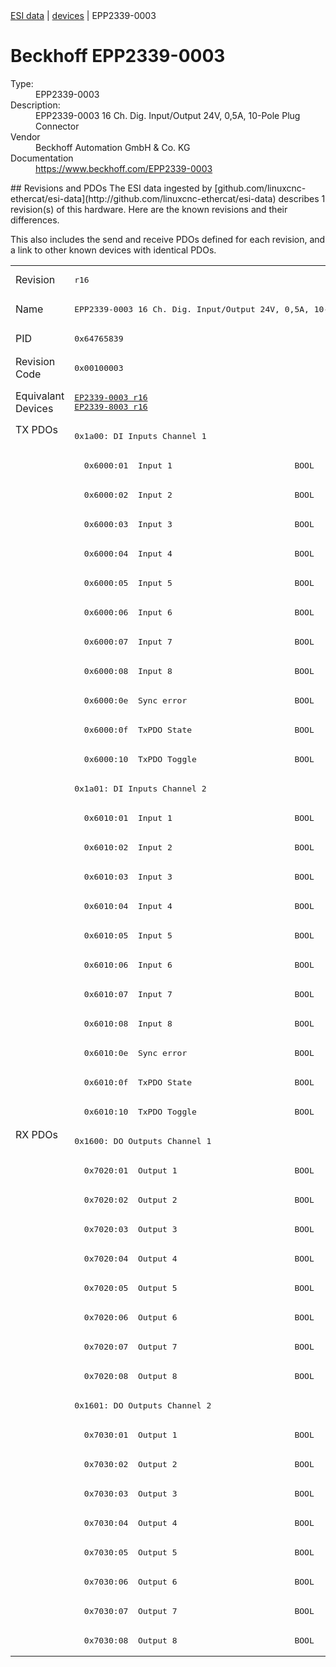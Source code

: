 <div class="nav"><a href="/esi-data">ESI data</a> | <a href="/esi-data/devices">devices</a> | EPP2339-0003</div>

#  Beckhoff EPP2339-0003

<dl>
  <dt>Type:</dt><dd>EPP2339-0003</dd>
  <dt>Description:</dt><dd>EPP2339-0003 16 Ch. Dig. Input/Output 24V, 0,5A, 10-Pole Plug Connector</dd>
  <dt>Vendor</dt><dd>Beckhoff Automation GmbH & Co. KG</dd>
  <dt>Documentation</dt><dd><a href="https://www.beckhoff.com/EPP2339-0003">https://www.beckhoff.com/EPP2339-0003</a></dd>
</dl>
## Revisions and PDOs
The ESI data ingested by [github.com/linuxcnc-ethercat/esi-data](http://github.com/linuxcnc-ethercat/esi-data) describes 1 revision(s) of this hardware.  Here are the known revisions and their differences.

This also includes the send and receive PDOs defined for each revision, and a link to other known devices with identical PDOs.

<table>
<tr >
<td class="first">Revision</td>
<td ><pre>r16</pre></td>
</tr>
<tr >
<td class="first">Name</td>
<td ><pre>EPP2339-0003 16 Ch. Dig. Input/Output 24V, 0,5A, 10-Pole Plug Connector</pre></td>
</tr>
<tr >
<td class="first">PID</td>
<td ><pre>0x64765839</pre></td>
</tr>
<tr >
<td class="first">Revision Code</td>
<td ><pre>0x00100003</pre></td>
</tr>
<tr >
<td class="first">Equivalant Devices</td>
<td ><pre><a href="EP2339-0003">EP2339-0003 r16</a><br/><a href="EP2339-8003">EP2339-8003 r16</a></pre></td>
</tr>
<tr class="txpdo pdosection">
<td class="first" rowspan=24 valign=top>TX PDOs</td>
<td><pre>0x1a00: DI Inputs Channel 1</pre></td>
<td></td>
</tr>
<tr class="txpdo">
<td ><pre>  0x6000:01  Input 1                         BOOL</pre></td>
</tr>
<tr class="txpdo">
<td ><pre>  0x6000:02  Input 2                         BOOL</pre></td>
</tr>
<tr class="txpdo">
<td ><pre>  0x6000:03  Input 3                         BOOL</pre></td>
</tr>
<tr class="txpdo">
<td ><pre>  0x6000:04  Input 4                         BOOL</pre></td>
</tr>
<tr class="txpdo">
<td ><pre>  0x6000:05  Input 5                         BOOL</pre></td>
</tr>
<tr class="txpdo">
<td ><pre>  0x6000:06  Input 6                         BOOL</pre></td>
</tr>
<tr class="txpdo">
<td ><pre>  0x6000:07  Input 7                         BOOL</pre></td>
</tr>
<tr class="txpdo">
<td ><pre>  0x6000:08  Input 8                         BOOL</pre></td>
</tr>
<tr class="txpdo">
<td ><pre>  0x6000:0e  Sync error                      BOOL</pre></td>
</tr>
<tr class="txpdo">
<td ><pre>  0x6000:0f  TxPDO State                     BOOL</pre></td>
</tr>
<tr class="txpdo">
<td ><pre>  0x6000:10  TxPDO Toggle                    BOOL</pre></td>
</tr>
<tr class="txpdo pdosection">
<td ><pre>0x1a01: DI Inputs Channel 2</pre></td>
</tr>
<tr class="txpdo">
<td ><pre>  0x6010:01  Input 1                         BOOL</pre></td>
</tr>
<tr class="txpdo">
<td ><pre>  0x6010:02  Input 2                         BOOL</pre></td>
</tr>
<tr class="txpdo">
<td ><pre>  0x6010:03  Input 3                         BOOL</pre></td>
</tr>
<tr class="txpdo">
<td ><pre>  0x6010:04  Input 4                         BOOL</pre></td>
</tr>
<tr class="txpdo">
<td ><pre>  0x6010:05  Input 5                         BOOL</pre></td>
</tr>
<tr class="txpdo">
<td ><pre>  0x6010:06  Input 6                         BOOL</pre></td>
</tr>
<tr class="txpdo">
<td ><pre>  0x6010:07  Input 7                         BOOL</pre></td>
</tr>
<tr class="txpdo">
<td ><pre>  0x6010:08  Input 8                         BOOL</pre></td>
</tr>
<tr class="txpdo">
<td ><pre>  0x6010:0e  Sync error                      BOOL</pre></td>
</tr>
<tr class="txpdo">
<td ><pre>  0x6010:0f  TxPDO State                     BOOL</pre></td>
</tr>
<tr class="txpdo">
<td ><pre>  0x6010:10  TxPDO Toggle                    BOOL</pre></td>
</tr>
<tr class="rxpdo pdosection">
<td class="first" rowspan=18 valign=top>RX PDOs</td>
<td><pre>0x1600: DO Outputs Channel 1</pre></td>
<td></td>
</tr>
<tr class="rxpdo">
<td ><pre>  0x7020:01  Output 1                        BOOL</pre></td>
</tr>
<tr class="rxpdo">
<td ><pre>  0x7020:02  Output 2                        BOOL</pre></td>
</tr>
<tr class="rxpdo">
<td ><pre>  0x7020:03  Output 3                        BOOL</pre></td>
</tr>
<tr class="rxpdo">
<td ><pre>  0x7020:04  Output 4                        BOOL</pre></td>
</tr>
<tr class="rxpdo">
<td ><pre>  0x7020:05  Output 5                        BOOL</pre></td>
</tr>
<tr class="rxpdo">
<td ><pre>  0x7020:06  Output 6                        BOOL</pre></td>
</tr>
<tr class="rxpdo">
<td ><pre>  0x7020:07  Output 7                        BOOL</pre></td>
</tr>
<tr class="rxpdo">
<td ><pre>  0x7020:08  Output 8                        BOOL</pre></td>
</tr>
<tr class="rxpdo pdosection">
<td ><pre>0x1601: DO Outputs Channel 2</pre></td>
</tr>
<tr class="rxpdo">
<td ><pre>  0x7030:01  Output 1                        BOOL</pre></td>
</tr>
<tr class="rxpdo">
<td ><pre>  0x7030:02  Output 2                        BOOL</pre></td>
</tr>
<tr class="rxpdo">
<td ><pre>  0x7030:03  Output 3                        BOOL</pre></td>
</tr>
<tr class="rxpdo">
<td ><pre>  0x7030:04  Output 4                        BOOL</pre></td>
</tr>
<tr class="rxpdo">
<td ><pre>  0x7030:05  Output 5                        BOOL</pre></td>
</tr>
<tr class="rxpdo">
<td ><pre>  0x7030:06  Output 6                        BOOL</pre></td>
</tr>
<tr class="rxpdo">
<td ><pre>  0x7030:07  Output 7                        BOOL</pre></td>
</tr>
<tr class="rxpdo">
<td ><pre>  0x7030:08  Output 8                        BOOL</pre></td>
</tr>
</table>
